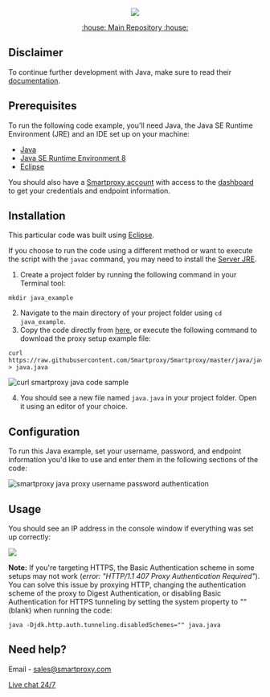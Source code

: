 <p align="center">
    <a href="https://smartproxy.com/"><img src="https://snipboard.io/3IyORg.jpg"></a>
  </a>
</p>

<p align="center">
    <a href="https://github.com/Smartproxy/Smartproxy"> :house: Main Repository :house: </a>
</p>

## Disclaimer

To continue further development with Java, make sure to read their [documentation](https://docs.oracle.com/en/java/javase/12/).

## Prerequisites
To run the following code example, you'll need Java, the Java SE Runtime Environment (JRE) and an IDE set up on your machine:
- [Java](https://www.java.com/en/)
- [Java SE Runtime Environment 8](https://www.oracle.com/java/technologies/downloads/#java8)
- [Eclipse](https://eclipseide.org/)

You should also have a [Smartproxy account](https://dashboard.smartproxy.com/register) with access to the [dashboard](https://dashboard.smartproxy.com/residential-proxies/proxy-setup) to get your credentials and endpoint information.

## Installation

This particular code was built using [Eclipse](https://www.eclipse.org/).

If you choose to run the code using a different method or want to execute the script with the `javac` command, you may need to install the [Server JRE](https://www.oracle.com/java/technologies/downloads/#java8).

1. Create a project folder by running the following command in your Terminal tool:
```
mkdir java_example
```
2. Navigate to the main directory of your project folder using `cd java_example`.
3. Copy the code directly from [here](https://github.com/Smartproxy/Smartproxy/blob/master/java/java.java), or execute the following command to download the proxy setup example file:
```
curl https://raw.githubusercontent.com/Smartproxy/Smartproxy/master/java/java.java > java.java
```
<img src="https://i.imgur.com/4NpvtzU.png" alt="curl smartproxy java code sample">

4. You should see a new file named `java.java` in your project folder. Open it using an editor of your choice.


## Configuration

To run this Java example, set your username, password, and endpoint information you'd like to use and enter them in the following sections of the code:

<img src="https://i.imgur.com/1LKiH1K.png" alt="smartproxy java proxy username password authentication">

## Usage

You should see an IP address in the console window if everything was set up correctly:

<img src="https://i.imgur.com/CS80lMb.png">

**Note:** If you're targeting HTTPS, the Basic Authentication scheme in some setups may not work (*error: "HTTP/1.1 407 Proxy Authentication Required"*). You can solve this issue by proxying HTTP, changing the authentication scheme of the proxy to Digest Authentication, or disabling Basic Authentication for HTTPS tunneling by setting the system property to *""* (blank) when running the code:

```
java -Djdk.http.auth.tunneling.disabledSchemes="" java.java
```

## Need help?
Email - sales@smartproxy.com

<a href="https://smartproxy.com">Live chat 24/7</a>
